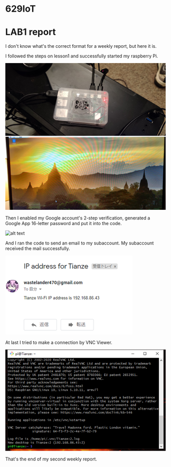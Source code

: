 # 629IoT
# LAB1 report
I don't know what's the correct format for a weekly report, but here it is.

I followed the steps on lesson1 and successfully started my raspberry Pi.

![alt text](https://github.com/wastelander47/629IoT/blob/main/lab1-3.jpg)
![alt text](https://github.com/wastelander47/629IoT/blob/main/lab1-4.jpg)

Then I enabled my Google account's 2-step verification, generated a Google App 16-letter password and put it into the code.

![alt text](https://github.com/wastelander47/629IoT/blob/main/lab1-2.jpg)

And I ran the code to send an email to my subaccount. My subaccount received the mail successfully.

![alt text](https://github.com/wastelander47/629IoT/blob/main/lab1-1.png)

At last I tried to make a connection by VNC Viewer.

![alt text](https://github.com/wastelander47/629IoT/blob/main/lab1-5.png)

That's the end of my second weekly report.
